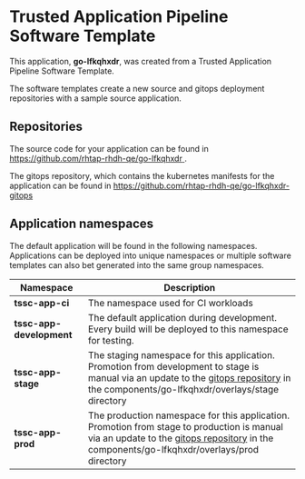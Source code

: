 # Trusted Application Pipeline Software Template

This application, **go-lfkqhxdr**, was created from a Trusted Application Pipeline Software Template.

The software templates create a new source and gitops deployment repositories with a sample source application. 

## Repositories

The source code for your application can be found in [https://github.com/rhtap-rhdh-qe/go-lfkqhxdr ](https://github.com/rhtap-rhdh-qe/go-lfkqhxdr ).
 
The gitops repository, which contains the kubernetes manifests for the application can be found in 
[https://github.com/rhtap-rhdh-qe/go-lfkqhxdr-gitops ](https://github.com/rhtap-rhdh-qe/go-lfkqhxdr-gitops ) 

## Application namespaces 

The default application will be found in the following namespaces. Applications can be deployed into unique namespaces or multiple software templates can also bet generated into the same group namespaces.  

|  Namespace   |  Description   |  
| -------- | -------- |
| **tssc-app-ci** | The namespace used for CI workloads |
| **tssc-app-development** | The default application during development. Every build will be deployed to this namespace for testing. |
| **tssc-app-stage** | The staging namespace for this application. Promotion from development to stage is manual via an update to the [gitops repository](https://github.com/rhtap-rhdh-qe/go-lfkqhxdr-gitops ) in the components/go-lfkqhxdr/overlays/stage directory |
| **tssc-app-prod** | The production namespace for this application. Promotion from stage to production is manual via an update to the [gitops repository](https://github.com/rhtap-rhdh-qe/go-lfkqhxdr-gitops ) in the components/go-lfkqhxdr/overlays/prod directory |
